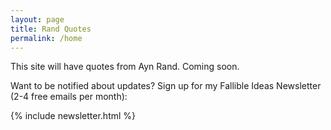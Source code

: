 ```yaml
---
layout: page
title: Rand Quotes
permalink: /home
---
```


This site will have quotes from Ayn Rand. Coming soon.

Want to be notified about updates? Sign up for my Fallible Ideas Newsletter (2-4 free emails per month):


{% include newsletter.html %}
